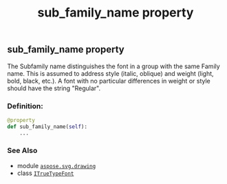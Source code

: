 ﻿---
title: sub_family_name property
second_title: Aspose.SVG for Python via .NET API References
description: 
type: docs
weight: 90
url: /python-net/aspose.svg.drawing/itruetypefont/sub_family_name/
is_root: false
---

## sub_family_name property


The Subfamily name distinguishes the font in a group with the same Family name.
This is assumed to address style (italic, oblique) and weight (light, bold, black, etc.).
A font with no particular differences in weight or style should have the string "Regular".
### Definition:
```python
@property
def sub_family_name(self):
    ...
```

### See Also
* module [`aspose.svg.drawing`](../../)
* class [`ITrueTypeFont`](/svg/python-net/aspose.svg.drawing/itruetypefont)
